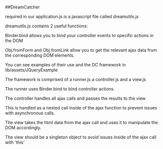 ##DreamCatcher

required in our application.js is a javascript file called dreamutils.js

dreamutils.js contains 2 useful functions:

Binder.bind allows you to bind your controller events to specific actions in the DOM

Obj.fromForm and Obj.fromLink allow you to get the relevant ajax data from the corresponding DOM elements.

You can see examples of their use and the DC framework in lib/assets/JQueryExample

The framework is comprised of a runner.js a controller.js and a view.js

The runner uses Binder.bind to bind controller actions.

The controller handles all ajax calls and passes the results to the view

This is handled as a nested call inside of the ajax function to prevent issues with asynchronous calls.

The view takes the html data from the ajax call and uses it to manipulate the DOM accordingly.

The view should be a singleton object to avoid issues inside of the ajax call with 'this'

